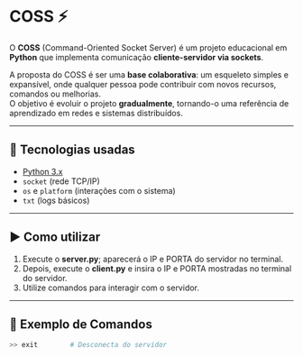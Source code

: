 # COSS ⚡

O **COSS** (Command-Oriented Socket Server) é um projeto educacional em **Python** que implementa comunicação **cliente-servidor via sockets**.  

A proposta do COSS é ser uma **base colaborativa**: um esqueleto simples e expansível, onde qualquer pessoa pode contribuir com novos recursos, comandos ou melhorias.  
O objetivo é evoluir o projeto **gradualmente**, tornando-o uma referência de aprendizado em redes e sistemas distribuídos.

---

## 🚀 Tecnologias usadas
- [Python 3.x](https://www.python.org/)
- `socket` (rede TCP/IP)
- `os` e `platform` (interações com o sistema)
- `txt` (logs básicos)  

---

## ▶️ Como utilizar

1. Execute o **server.py**; aparecerá o IP e PORTA do servidor no terminal.
2. Depois, execute o **client.py** e insira o IP e PORTA mostradas no terminal do servidor.
3. Utilize comandos para interagir com o servidor.

---

## 📜 Exemplo de Comandos
```bash
>> exit        # Desconecta do servidor
